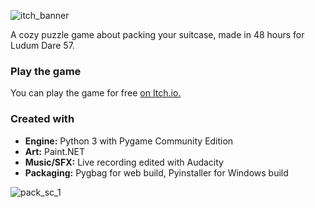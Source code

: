 ![itch_banner](https://github.com/user-attachments/assets/ae007489-a053-476d-a5e6-86230f1f4b82)

A cozy puzzle game about packing your suitcase, made in 48 hours for Ludum Dare 57.

### Play the game

You can play the game for free [on Itch.io.](https://plasmastarfish.itch.io/pack)

### Created with

- **Engine:** Python 3 with Pygame Community Edition
- **Art:** Paint.NET
- **Music/SFX:** Live recording edited with Audacity
- **Packaging:** Pygbag for web build, Pyinstaller for Windows build


![pack_sc_1](https://github.com/user-attachments/assets/b35c2b59-0575-48b8-ac70-04805e254c23)
